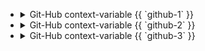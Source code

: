 - <details>
    <summary>Git-Hub context-variable {{ `github-1` }}</summary>
  
  ```json
  { "some json 1": 123.456 }
  ```
  </details>
- <details>
    <summary>Git-Hub context-variable {{ `github-2` }}</summary>

  ```json
  { "some json 2": 123.456 }
  ```
  </details>
- <details>
    <summary>Git-Hub context-variable {{ `github-3` }}</summary>

  ```json
  { "some json 3": 123.456 }
  ```
  </details>
